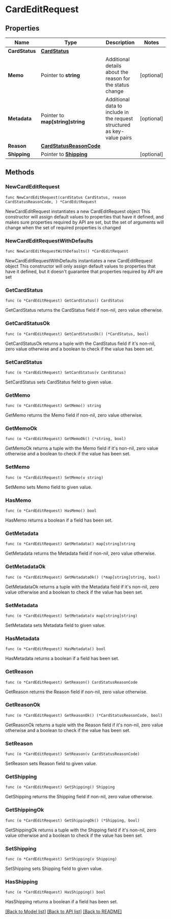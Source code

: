 # CardEditRequest

## Properties

Name | Type | Description | Notes
------------ | ------------- | ------------- | -------------
**CardStatus** | [**CardStatus**](CardStatus.md) |  | 
**Memo** | Pointer to **string** | Additional details about the reason for the status change | [optional] 
**Metadata** | Pointer to **map[string]string** | Additional data to include in the request structured as key-value pairs | [optional] 
**Reason** | [**CardStatusReasonCode**](CardStatusReasonCode.md) |  | 
**Shipping** | Pointer to [**Shipping**](Shipping.md) |  | [optional] 

## Methods

### NewCardEditRequest

`func NewCardEditRequest(cardStatus CardStatus, reason CardStatusReasonCode, ) *CardEditRequest`

NewCardEditRequest instantiates a new CardEditRequest object
This constructor will assign default values to properties that have it defined,
and makes sure properties required by API are set, but the set of arguments
will change when the set of required properties is changed

### NewCardEditRequestWithDefaults

`func NewCardEditRequestWithDefaults() *CardEditRequest`

NewCardEditRequestWithDefaults instantiates a new CardEditRequest object
This constructor will only assign default values to properties that have it defined,
but it doesn't guarantee that properties required by API are set

### GetCardStatus

`func (o *CardEditRequest) GetCardStatus() CardStatus`

GetCardStatus returns the CardStatus field if non-nil, zero value otherwise.

### GetCardStatusOk

`func (o *CardEditRequest) GetCardStatusOk() (*CardStatus, bool)`

GetCardStatusOk returns a tuple with the CardStatus field if it's non-nil, zero value otherwise
and a boolean to check if the value has been set.

### SetCardStatus

`func (o *CardEditRequest) SetCardStatus(v CardStatus)`

SetCardStatus sets CardStatus field to given value.


### GetMemo

`func (o *CardEditRequest) GetMemo() string`

GetMemo returns the Memo field if non-nil, zero value otherwise.

### GetMemoOk

`func (o *CardEditRequest) GetMemoOk() (*string, bool)`

GetMemoOk returns a tuple with the Memo field if it's non-nil, zero value otherwise
and a boolean to check if the value has been set.

### SetMemo

`func (o *CardEditRequest) SetMemo(v string)`

SetMemo sets Memo field to given value.

### HasMemo

`func (o *CardEditRequest) HasMemo() bool`

HasMemo returns a boolean if a field has been set.

### GetMetadata

`func (o *CardEditRequest) GetMetadata() map[string]string`

GetMetadata returns the Metadata field if non-nil, zero value otherwise.

### GetMetadataOk

`func (o *CardEditRequest) GetMetadataOk() (*map[string]string, bool)`

GetMetadataOk returns a tuple with the Metadata field if it's non-nil, zero value otherwise
and a boolean to check if the value has been set.

### SetMetadata

`func (o *CardEditRequest) SetMetadata(v map[string]string)`

SetMetadata sets Metadata field to given value.

### HasMetadata

`func (o *CardEditRequest) HasMetadata() bool`

HasMetadata returns a boolean if a field has been set.

### GetReason

`func (o *CardEditRequest) GetReason() CardStatusReasonCode`

GetReason returns the Reason field if non-nil, zero value otherwise.

### GetReasonOk

`func (o *CardEditRequest) GetReasonOk() (*CardStatusReasonCode, bool)`

GetReasonOk returns a tuple with the Reason field if it's non-nil, zero value otherwise
and a boolean to check if the value has been set.

### SetReason

`func (o *CardEditRequest) SetReason(v CardStatusReasonCode)`

SetReason sets Reason field to given value.


### GetShipping

`func (o *CardEditRequest) GetShipping() Shipping`

GetShipping returns the Shipping field if non-nil, zero value otherwise.

### GetShippingOk

`func (o *CardEditRequest) GetShippingOk() (*Shipping, bool)`

GetShippingOk returns a tuple with the Shipping field if it's non-nil, zero value otherwise
and a boolean to check if the value has been set.

### SetShipping

`func (o *CardEditRequest) SetShipping(v Shipping)`

SetShipping sets Shipping field to given value.

### HasShipping

`func (o *CardEditRequest) HasShipping() bool`

HasShipping returns a boolean if a field has been set.


[[Back to Model list]](../README.md#documentation-for-models) [[Back to API list]](../README.md#documentation-for-api-endpoints) [[Back to README]](../README.md)



